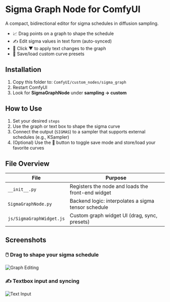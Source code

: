 # Sigma Graph Node for ComfyUI

A compact, bidirectional editor for sigma schedules in diffusion sampling.

- 📈 Drag points on a graph to shape the schedule
- ✍️ Edit sigma values in text form (auto-synced)
- 🔁 Click ▼ to apply text changes to the graph
- 💾 Save/load custom curve presets

## Installation

1. Copy this folder to: `ComfyUI/custom_nodes/sigma_graph`
2. Restart ComfyUI
3. Look for **SigmaGraphNode** under **sampling → custom**

## How to Use

1. Set your desired `steps`
2. Use the graph or text box to shape the sigma curve
3. Connect the output (`SIGMAS`) to a sampler that supports external schedules (e.g., KSampler)
4. (Optional) Use the 💾 button to toggle save mode and store/load your favorite curves

## File Overview

| File                     | Purpose                                              |
|--------------------------|------------------------------------------------------|
| `__init__.py`            | Registers the node and loads the front-end widget    |
| `SigmaGraphNode.py`      | Backend logic: interpolates a sigma tensor schedule  |
| `js/SigmaGraphWidget.js` | Custom graph widget UI (drag, sync, presets)         |

## Screenshots

### 🖱️ Drag to shape your sigma schedule
![Graph Editing](./screenie1.png)

### ✍️ Textbox input and syncing
![Text Input](./screenie2.png)
